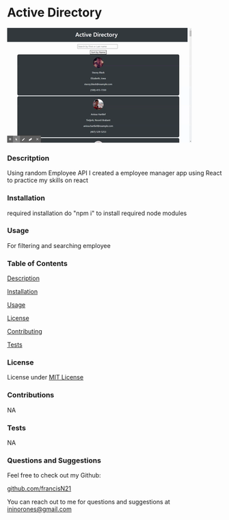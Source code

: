 # Active Directory

![Image](./React-App.gif)

### Descritption

Using random Employee API I created a employee manager app using React to practice my skills on react

### Installation

required installation
do "npm i" to install required node modules

### Usage

For filtering and searching employee

### Table of Contents

[Description](###Descritption)

[Installation](###Installation)

[Usage](###Usage)

[License](###License)

[Contributing](###Contributions)

[Tests](###Tests)

### License

License under [MIT License](License)

### Contributions

NA

### Tests

NA

### Questions and Suggestions

Feel free to check out my Github:

[github.com/francisN21](https://github.com/francisN21)

You can reach out to me for questions and suggestions at ininorones@gmail.com
